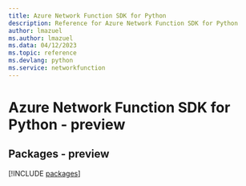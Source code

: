 ```yaml
---
title: Azure Network Function SDK for Python
description: Reference for Azure Network Function SDK for Python
author: lmazuel
ms.author: lmazuel
ms.data: 04/12/2023
ms.topic: reference
ms.devlang: python
ms.service: networkfunction
---
```

# Azure Network Function SDK for Python - preview
## Packages - preview
[!INCLUDE [packages](network-function-index.md)]